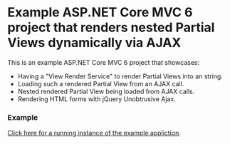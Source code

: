 # Example ASP.NET Core MVC 6 project that renders nested Partial Views dynamically via AJAX

This is an example ASP.NET Core MVC 6 project that showcases:

- Having a "View Render Service" to render Partial Views into an string.
- Loading such a rendered Partial View from an AJAX call.
- Nested rendered Partial View being loaded from AJAX calls.
- Rendering HTML forms with jQuery Unobtrusive Ajax.

### Example

[Click here for a running instance of the example appliction](https://www.magerquark.de/example-net-core-rendered-views-ajax).